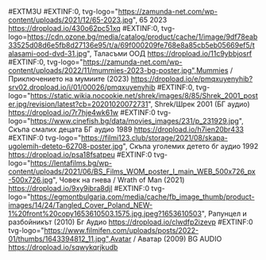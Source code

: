 #EXTM3U
#EXTINF:0, tvg-logo="https://zamunda-net.com/wp-content/uploads/2021/12/65-2023.jpg", 65 2023
https://dropload.io/430o62pc51xq
#EXTINF:0, tvg-logo=https://cdn.ozone.bg/media/catalog/product/cache/1/image/9df78eab33525d08d6e5fb8d27136e95/t/a/69f000209fe768e8a85cb5eb05669ef5/talasami-ood-dvd-31.jpg", Таласъми ООД
https://dropload.io/11c9ybbjosrf
#EXTINF:0, tvg-logo="https://zamunda-net.com/wp-content/uploads/2022/11/mummies-2023-bg-poster.jpg",Mummies / Приключението на мумиите (2023) 
https://dropload.io/e/pmqxuyenyhib?srv02.dropload.io/i/01/00026/pmqxuyenyhib
#EXTINF:0, tvg-logo="https://static.wikia.nocookie.net/shrek/images/8/85/Shrek_2001_poster.jpg/revision/latest?cb=20201020072731", Shrek/Шрек 2001 (БГ аудио)
https://dropload.io/7r7hje4wk61w
#EXTINF:0 tvg-logo="https://www.cinefish.bg/data/movies_images/231/p_231929.jpg", Скъпа смалих децата БГ аудио 1989
https://dropload.io/h7ien20br433
#EXTINF:0 tvg-logo="https://filmi123.club/storage/2021/08/skapa-ugolemih-deteto-62708-poster.jpg", Скъпа уголемих детето бг аудио 1992
https://dropload.io/psa18fsatpeu
#EXTINF:0 tvg-logo="https://lentafilms.bg/wp-content/uploads/2021/06/BS_Films_WOM_poster_I_main_WEB_500x726_px-500x726.jpg", Човек на гнева / Wrath of Man (2021)
https://dropload.io/9xy9ibra8djl
#EXTINF:0 tvg-logo="https://egmontbulgaria.com/media/cache/fb_image_thumb/product-images/14/24/Tangled_Cover_Poland_NEW-1%20front%20copy1653610503.1575.jpg.jpeg?1653610503", Рапунцел и разбойникът (2010) Бг Аудио
https://dropload.io/clwdfp2izevp
#EXTINF:0 tvg-logo="https://www.filmifen.com/uploads/posts/2022-01/thumbs/1643394812_11.jpg",Avatar / Аватар (2009) BG AUDIO
https://dropload.io/sqwykqrjkudb














